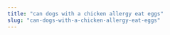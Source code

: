 ```yaml
---
title: "can dogs with a chicken allergy eat eggs"
slug: "can-dogs-with-a-chicken-allergy-eat-eggs"
---
```


